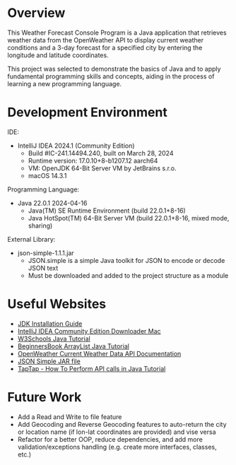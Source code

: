 # Overview

This Weather Forecast Console Program is a Java application that retrieves weather data from the OpenWeather API to 
display current weather conditions and a 3-day forecast for a specified city by entering the longitude and 
latitude coordinates.

This project was selected to demonstrate the basics of Java and to apply fundamental programming skills and concepts,
aiding in the process of learning a new programming language.

# Development Environment

IDE:
* IntelliJ IDEA 2024.1 (Community Edition)
  * Build #IC-241.14494.240, built on March 28, 2024
  * Runtime version: 17.0.10+8-b1207.12 aarch64 
  * VM: OpenJDK 64-Bit Server VM by JetBrains s.r.o. 
  * macOS 14.3.1

Programming Language: 
* Java 22.0.1 2024-04-16
  * Java(TM) SE Runtime Environment (build 22.0.1+8-16)
  * Java HotSpot(TM) 64-Bit Server VM (build 22.0.1+8-16, mixed mode, sharing)

External Library:
* json-simple-1.1.1.jar
  * JSON.simple is a simple Java toolkit for JSON to encode or decode JSON text
  * Must be downloaded and added to the project structure as a module

# Useful Websites

- [JDK Installation Guide](https://docs.oracle.com/en/java/javase/22/install/overview-jdk-installation.html)
- [IntelliJ IDEA Community Edition Downloader Mac](https://www.jetbrains.com/idea/download/?section=mac)
- [W3Schools Java Tutorial](http://url.link.goeshttps://www.w3schools.com/java/default.asp)
- [BeginnersBook ArrayList Java Tutorial](http://url.link.goes.hehttps://beginnersbook.com/2013/12/java-arraylist/)
- [OpenWeather Current Weather Data API Documentation](https://openweathermap.org/current)
- [JSON Simple JAR file](https://code.google.com/archive/p/json-simple/downloads)
- [TapTap - How To Perform API calls in Java Tutorial](https://www.youtube.com/watch?v=WS_H44tvZMI)

# Future Work

- Add a Read and Write to file feature
- Add Geocoding and Reverse Geocoding features to auto-return the city or location name 
(if lon-lat coordinates are provided) and vise versa
- Refactor for a better OOP, reduce dependencies, and add more validation/exceptions handling 
(e.g. create more interfaces, classes, etc.)
